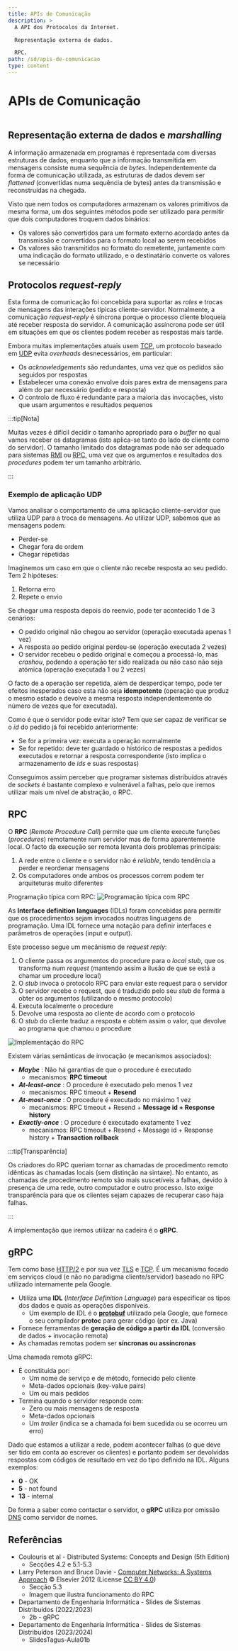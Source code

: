 ```yaml
---
title: APIs de Comunicação
description: >
  A API dos Protocolos da Internet.

  Representação externa de dados.

  RPC.
path: /sd/apis-de-comunicacao
type: content
---
```


# APIs de Comunicação

```toc

```

## Representação externa de dados e _marshalling_

A informação armazenada em programas é representada com diversas estruturas de dados, enquanto que a informação transmitida em mensagens consiste numa sequência de _bytes_. Independentemente da forma de comunicação utilizada, as estruturas de dados devem ser _flattened_ (convertidas numa sequência de bytes) antes da transmissão e reconstruídas na chegada.

Visto que nem todos os computadores armazenam os valores primitivos da mesma forma, um dos seguintes métodos pode ser utilizado para permitir que dois computadores troquem dados binários:

- Os valores são convertidos para um formato externo acordado antes da transmissão e convertidos para o formato local ao serem recebidos
- Os valores são transmitidos no formato do remetente, juntamente com uma indicação do formato utilizado, e o destinatário converte os valores se necessário

## Protocolos _request-reply_

Esta forma de comunicação foi concebida para suportar as _roles_ e trocas de mensagens das interações típicas cliente-servidor. Normalmente, a comunicação _request-reply_ é síncrona porque o processo cliente bloqueia até receber resposta do servidor. A comunicação assíncrona pode ser útil em situações em que os clientes podem receber as respostas mais tarde.

Embora muitas implementações atuais usem [TCP](/rc/transporte/#tcp---transmission-control-protocol), um protocolo baseado em [UDP](/rc/transporte/#udp---user-datagram-protocol) evita _overheads_ desnecessários, em particular:

- Os _acknowledgements_ são redundantes, uma vez que os pedidos são seguidos por respostas
- Estabelecer uma conexão envolve dois pares extra de mensagens para além do par necessário (pedido e resposta)
- O controlo de fluxo é redundante para a maioria das invocações, visto que usam argumentos e resultados pequenos

:::tip[Nota]

Muitas vezes é difícil decidir o tamanho apropriado para o _buffer_ no qual vamos receber os datagramas (isto aplica-se tanto do lado do cliente como do servidor). O tamanho limitado dos datagramas pode não ser adequado para sistemas [RMI](https://pt.wikipedia.org/wiki/RMI) ou [RPC](/sd/apis-de-comunicacao/#rpc), uma vez que os argumentos e resultados dos _procedures_ podem ter um tamanho arbitrário.

:::

### Exemplo de aplicação UDP

Vamos analisar o comportamento de uma aplicação cliente-servidor que utiliza UDP para a troca de mensagens.
Ao utilizar UDP, sabemos que as mensagens podem:

- Perder-se
- Chegar fora de ordem
- Chegar repetidas

Imaginemos um caso em que o cliente não recebe resposta ao seu pedido. Tem 2 hipóteses:

1. Retorna erro
2. Repete o envio

Se chegar uma resposta depois do reenvio, pode ter acontecido 1 de 3 cenários:

- O pedido original não chegou ao servidor (operação executada apenas 1 vez)
- A resposta ao pedido original perdeu-se (operação executada 2 vezes)
- O servidor recebeu o pedido original e começou a processá-lo, mas _crashou_, podendo a operação ter sido realizada ou não caso não seja atómica (operação executada 1 ou 2 vezes)

O facto de a operação ser repetida, além de desperdiçar tempo, pode ter efeitos inesperados caso esta não seja **idempotente** (operação que produz o mesmo estado e devolve a mesma resposta independentemente do número de vezes que for executada).

Como é que o servidor pode evitar isto? Tem que ser capaz de verificar se o _id_ do pedido já foi recebido anteriormente:

- Se for a primeira vez: executa a operação normalmente
- Se for repetido: deve ter guardado o histórico de respostas a pedidos executados e retornar a resposta correspondente (isto implica o armazenamento de _ids_ e suas respostas)

Conseguimos assim perceber que programar sistemas distribuídos através de _sockets_ é bastante complexo e vulnerável a falhas, pelo que iremos utilizar mais um nível de abstração, o RPC.

## RPC

O **RPC** (_Remote Procedure Call_) permite que um cliente execute funções (_procedures_) remotamente num servidor
mas de forma aparentemente local. O facto da execução ser remota levanta dois problemas principais:

1. A rede entre o cliente e o servidor não é _reliable_, tendo tendência a perder e reordenar mensagens
2. Os computadores onde ambos os processos correm podem ter arquiteturas muito diferentes

Programação típica com RPC:
![Programação típica com RPC](./assets/0002-rpc-programming.png#dark=3)

As **Interface definition languages** (IDLs) foram concebidas para permitir que os procedimentos sejam invocados noutras linguagens de programação. Uma IDL fornece uma notação para definir interfaces e parâmetros de operações (input e output).

Este processo segue um mecânismo de _request reply_:

1. O cliente passa os argumentos do procedure para o _local stub_, que os transforma num _request_ (mantendo assim a ilusão de que se está a chamar um procedure local)
2. O _stub_ invoca o protocolo RPC para enviar este request para o servidor
3. O servidor recebe o request, que é traduzido pelo seu _stub_ de forma a obter os argumentos (utilizando o mesmo protocolo)
4. Executa localmente o procedure
5. Devolve uma resposta ao cliente de acordo com o protocolo
6. O _stub_ do cliente traduz a resposta e obtém assim o valor, que devolve ao programa que chamou o procedure

![Implementação do RPC](./assets/0002-rpc-implementation.png#dark=3)

Existem várias semânticas de invocação (e mecanismos associados):

- _**Maybe**_ : Não há garantias de que o procedure é executado
  - mecanismos: **RPC timeout**
- _**At-least-once**_ : O procedure é executado pelo menos 1 vez
  - mecanismos: RPC timeout + **Resend**
- _**At-most-once**_ : O procedure é executado no máximo 1 vez
  - mecanismos: RPC timeout + Resend + **Message id + Response history**
- _**Exactly-once**_ : O procedure é executado exatamente 1 vez
  - mecanismos: RPC timeout + Resend + Message id + Response history + **Transaction rollback**

:::tip[Transparência]

Os criadores do RPC queriam tornar as chamadas de procedimento remoto idênticas às chamadas locais (sem distinção na sintaxe). No entanto, as chamadas de procedimento remoto são mais suscetíveis a falhas, devido à presença de uma rede, outro computador e outro processo. Isto exige transparência para que os clientes sejam capazes de recuperar caso haja falhas.

:::

A implementação que iremos utilizar na cadeira é o **gRPC**.

## gRPC

Tem como base [HTTP/2](/rc/aplicacao/#http-20) e por sua vez [TLS](https://en.wikipedia.org/wiki/Transport_Layer_Security) e [TCP](/rc/transporte/#tcp---transmission-control-protocol). É um mecanismo focado em serviços cloud (e não no paradigma cliente/servidor) baseado no RPC utilizado internamente pela Google.

- Utiliza uma **IDL** (_Interface Definition Language_) para especificar os tipos dos dados e quais as operações disponíveis.
  - Um exemplo de IDL é o [**protobuf**](https://protobuf.dev/) utilizado pela Google, que fornece o seu compilador **protoc** para gerar código (por ex. Java)
- Fornece ferramentas de **geração de código a partir da IDL** (conversão de dados + invocação remota)
- As chamadas remotas podem ser **síncronas ou assíncronas**

Uma chamada remota gRPC:

- É constituída por:
  - Um nome de serviço e de método, fornecido pelo cliente
  - Meta-dados opcionais (key-value pairs)
  - Um ou mais pedidos
- Termina quando o servidor responde com:
  - Zero ou mais mensagens de resposta
  - Meta-dados opcionais
  - Um _trailer_ (indica se a chamada foi bem sucedida ou se ocorreu um erro)

Dado que estamos a utilizar a rede, podem acontecer falhas (o que deve ser tido em conta ao escrever os clientes)
e portanto podem ser devolvidas respostas com códigos de resultado em vez do tipo definido na IDL. Alguns exemplos:

- **0** - OK
- **5** - not found
- **13** - internal

De forma a saber como contactar o servidor, o **gRPC** utiliza por omissão [DNS](/rc/aplicacao/#dns---domain-name-system) como servidor de nomes.

## Referências

- Coulouris et al - Distributed Systems: Concepts and Design (5th Edition)
  - Secções 4.2 e 5.1-5.3
- Larry Peterson and Bruce Davie - [Computer Networks: A Systems Approach](https://github.com/SystemsApproach/book) &copy; Elsevier 2012 (License [CC BY 4.0](https://creativecommons.org/licenses/by/4.0/))
  - Secção 5.3
  - Imagem que ilustra funcionamento do RPC
- Departamento de Engenharia Informática - Slides de Sistemas Distribuídos (2022/2023)
  - 2b - gRPC
- Departamento de Engenharia Informática - Slides de Sistemas Distribuídos (2023/2024)
  - SlidesTagus-Aula01b
